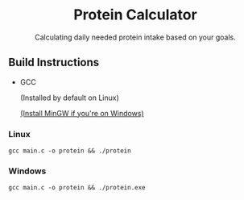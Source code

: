 <h1 align="center">Protein Calculator</h1>
<p align="center">Calculating daily needed protein intake based on your goals.</p>


<h2>Build Instructions</h2>
<ul><li>GCC</li>
  <p>(Installed by default on Linux)</p>
  <p><a href="https://www.ics.uci.edu/~pattis/common/handouts/mingweclipse/mingw.html">(Install MinGW if you're on Windows)</a></p>
</ul>

<h3>Linux</h3>
<p><code>gcc main.c -o protein && ./protein</code></p>
<h3>Windows</h3>
<p><code>gcc main.c -o protein && ./protein.exe</code></p>
